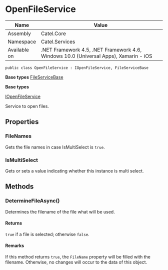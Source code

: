 

# OpenFileService

Name|Value
---|---
Assembly|Catel.Core
Namespace|Catel.Services
Available on|.NET Framework 4.5, .NET Framework 4.6, Windows 10.0 (Universal Apps), Xamarin - iOS

```
public class OpenFileService : IOpenFileService, FileServiceBase
```

**Base types**
[FileServiceBase](/Catel.Core\Catel\Services\FileServiceBase.md)

**Base types**

[IOpenFileService](/Catel.Core\Catel\Services\IOpenFileService.md)


Service to open files.



## Properties

### FileNames

Gets the file names in case IsMultiSelect is ```true```.



### IsMultiSelect

Gets or sets a value indicating whether this instance is multi select.



## Methods

### DetermineFileAsync()

Determines the filename of the file what will be used.

#### Returns

```true``` if a file is selected; otherwise ```false```.

#### Remarks

If this method returns ```true```, the ```FileName``` property will be filled with the filename. Otherwise,
    no changes will occur to the data of this object.



